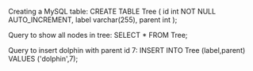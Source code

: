 Creating a MySQL table:
CREATE TABLE Tree (
    id int NOT NULL AUTO_INCREMENT,
    label varchar(255),
    parent int
);

Query to show all nodes in tree:
SELECT * FROM Tree;

Query to insert dolphin with parent id 7:
INSERT INTO Tree (label,parent)
VALUES ('dolphin',7);

